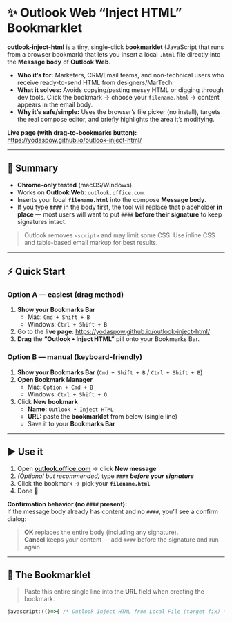 # ✨ Outlook Web “Inject HTML” Bookmarklet

**outlook-inject-html** is a tiny, single-click **bookmarklet** (JavaScript that runs from a browser bookmark) that lets you insert a local `.html` file directly into the **Message body** of **Outlook Web**.

- **Who it’s for:** Marketers, CRM/Email teams, and non-technical users who receive ready-to-send HTML from designers/MarTech.
- **What it solves:** Avoids copying/pasting messy HTML or digging through dev tools. Click the bookmark → choose your `filename.html` → content appears in the email body.
- **Why it’s safe/simple:** Uses the browser’s file picker (no install), targets the real compose editor, and briefly highlights the area it’s modifying.

**Live page (with drag-to-bookmarks button):** https://yodaspow.github.io/outlook-inject-html/

---

## 🧩 Summary

- **Chrome-only tested** (macOS/Windows).
- Works on **Outlook Web**: `outlook.office.com`.
- Inserts your local **`filename.html`** into the compose **Message body**.
- If you type **`####`** in the body first, the tool will replace that placeholder **in place** — most users will want to put `####` **before their signature** to keep signatures intact.

> Outlook removes `<script>` and may limit some CSS. Use inline CSS and table-based email markup for best results.

---

## ⚡ Quick Start

### Option A — easiest (drag method)
1. **Show your Bookmarks Bar**  
   - Mac: `Cmd + Shift + B`  
   - Windows: `Ctrl + Shift + B`
2. Go to the **live page**: https://yodaspow.github.io/outlook-inject-html/  
3. **Drag** the **“Outlook • Inject HTML”** pill onto your Bookmarks Bar.

### Option B — manual (keyboard-friendly)
1. **Show your Bookmarks Bar** (`Cmd + Shift + B` / `Ctrl + Shift + B`)
2. **Open Bookmark Manager**  
   - Mac: `Option + Cmd + B`  
   - Windows: `Ctrl + Shift + O`
3. Click **New bookmark**  
   - **Name:** `Outlook • Inject HTML`  
   - **URL:** paste the **bookmarklet** from below (single line)  
   - Save it to your **Bookmarks Bar**

---

## ▶️ Use it
1. Open **[outlook.office.com](https://outlook.office.com/mail/inbox/)** → click **New message**  
2. *(Optional but recommended)* type **`####` _before your signature_**  
3. Click the bookmark → pick your **`filename.html`**  
4. Done 🎉

**Confirmation behavior (no `####` present):**  
If the message body already has content and no `####`, you’ll see a confirm dialog:

> **OK** replaces the entire body (including any signature).  
> **Cancel** keeps your content — add `####` before the signature and run again.

---

## 🔖 The Bookmarklet

> Paste this entire single line into the **URL** field when creating the bookmark.

```js
javascript:(()=>{ /* Outlook Inject HTML from Local File (target fix) */function toast(m){const t=document.createElement('div');t.textContent=m;t.style.cssText='position:fixed;z-index:9999999;left:50%;top:16px;transform:translateX(-50%);background:#111;color:#fff;padding:10px 14px;border-radius:8px;font:13px/1.3 system-ui,Segoe UI,Arial;box-shadow:0 6px 16px rgba(0,0,0,.25)';document.body.appendChild(t);setTimeout(()=>t.remove(),3200)}function highlight(el){if(!el) return;const r=el.getBoundingClientRect();const o=document.createElement('div');o.style.cssText=%60position:fixed;left:${r.left+window.scrollX}px;top:${r.top+window.scrollY}px;width:${r.width}px;height:${r.height}px;outline:3px solid #4caf50;outline-offset:0;pointer-events:none;z-index:9999998;border-radius:6px;%60;document.body.appendChild(o);setTimeout(()=>o.remove(),1200)}function findBody(doc=document){/* 1) Prefer aria-label="Message body" in page */let el=doc.querySelector('[contenteditable="true"][aria-label="Message body"],div[role="textbox"][aria-label="Message body"]');if(el) return {el,ctx:doc,how:'direct'};/* 2) Look inside iframes */for(const f of Array.from(doc.querySelectorAll('iframe'))){try{const idoc=f.contentDocument; if(!idoc) continue; el=idoc.querySelector('[contenteditable="true"][aria-label="Message body"],div[role="textbox"][aria-label="Message body"]'); if(el) return {el,ctx:idoc,how:'iframe'};}catch(e){}}/* 3) Fallback: pick contenteditable containing #### */for(const c of Array.from(doc.querySelectorAll('[contenteditable="true"],div[role="textbox"]'))){if((c.textContent||'').includes('####')) return {el:c,ctx:doc,how:'placeholder'}}/* 4) Last resort: largest contenteditable block (avoid To/Cc by size) */let best=null,area=0;for(const c of Array.from(doc.querySelectorAll('[contenteditable="true"],div[role="textbox"]'))){const b=c.getBoundingClientRect();const a=b.width*b.height;if(a>area){area=a;best=c}}return {el:best,ctx:doc,how:'largest'}}function injectInto(targetEl,html){const cur=targetEl.innerHTML||'';if(cur.includes('####')){targetEl.innerHTML=cur.replace('####',html)}else{const has=((targetEl.innerText||'').trim().length>0);if(has){if(!confirm('No "####" found.\n\nPress OK to replace the entire message body with your HTML (including any signature).\nPress Cancel to keep your content — add #### before your signature and run again.')){toast('Cancelled.');return}}targetEl.innerHTML=html}targetEl.focus&&targetEl.focus();toast('HTML injected into Message body ✔')}function pickFile(cb){const i=document.createElement('input');i.type='file';i.accept='.html,text/html,.htm';i.style.display='none';i.onchange=()=>{const f=i.files&&i.files[0];if(!f){toast('No file selected.');i.remove();return}const r=new FileReader();r.onload=()=>{cb(String(r.result||''));setTimeout(()=>i.remove(),0)};r.onerror=()=>{alert('Could not read file.');};r.readAsText(f)};document.body.appendChild(i);i.click()}if(!/outlook\.office\.com|outlook\.live\.com/.test(location.hostname)){if(!confirm('This is intended for Outlook Web. Continue anyway?')) return}const tgt=findBody(); if(!tgt.el){alert('Compose “Message body” not found. Click “New message” first, then run again.');return}highlight(tgt.el); pickFile(html=>injectInto(tgt.el,html));})();
